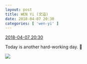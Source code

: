 ```yaml
---
layout: post
title: WEN Yi (文溢)
date: 2018-04-07 20:30
categories: [ 'wen-yi' ]
---
```


<div class="weibo-info">
  <a href="https://weibo.com/6507106244/Gb1lo8tWu">2018-04-07 20:30</a>
</div>

Today is another hard-working day. :muscle:

<!-- more -->

<a href="http://wx1.sinaimg.cn/mw690/0076n9Awgy1fq4d96kessj30qo1bf7f5.jpg">
  <img class="weibo-pic-preview" src="http://wx1.sinaimg.cn/orj360/0076n9Awgy1fq4d96kessj30qo1bf7f5.jpg" />
</a>
